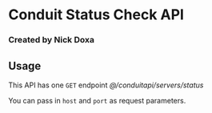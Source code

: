 # Conduit Status Check API
### Created by Nick Doxa

## Usage
This API has one `GET` endpoint *@/conduitapi/servers/status*

You can pass in `host` and `port` as request parameters.
